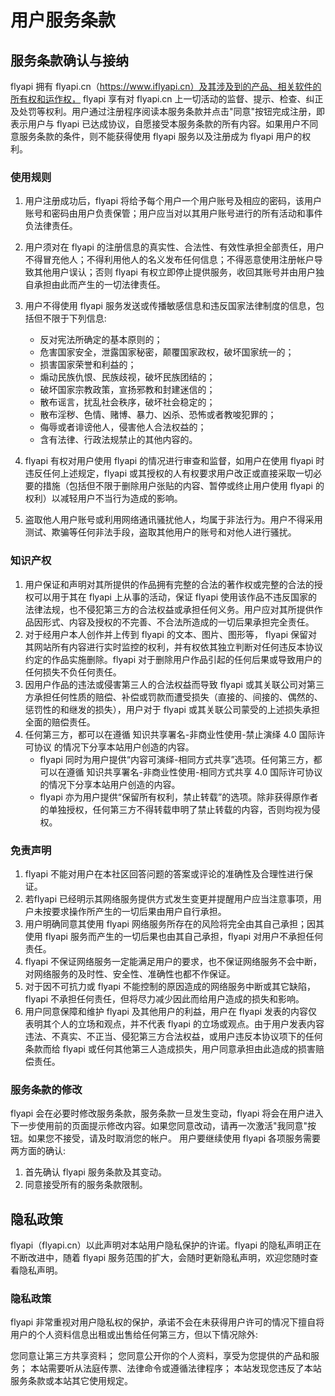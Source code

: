 # 用户服务条款

## 服务条款确认与接纳

flyapi 拥有 flyapi.cn（https://www.iflyapi.cn）及其涉及到的产品、相关软件的所有权和运作权， flyapi 享有对 flyapi.cn 上一切活动的监督、提示、检查、纠正及处罚等权利。用户通过注册程序阅读本服务条款并点击"同意"按钮完成注册，即表示用户与 flyapi 已达成协议，自愿接受本服务条款的所有内容。如果用户不同意服务条款的条件，则不能获得使用 flyapi 服务以及注册成为 flyapi 用户的权利。

### 使用规则
1. 用户注册成功后，flyapi 将给予每个用户一个用户账号及相应的密码，该用户账号和密码由用户负责保管；用户应当对以其用户账号进行的所有活动和事件负法律责任。
2. 用户须对在 flyapi 的注册信息的真实性、合法性、有效性承担全部责任，用户不得冒充他人；不得利用他人的名义发布任何信息；不得恶意使用注册帐户导致其他用户误认；否则 flyapi 有权立即停止提供服务，收回其账号并由用户独自承担由此而产生的一切法律责任。
3. 用户不得使用 flyapi 服务发送或传播敏感信息和违反国家法律制度的信息，包括但不限于下列信息:

    - 反对宪法所确定的基本原则的；
    - 危害国家安全，泄露国家秘密，颠覆国家政权，破坏国家统一的；
    - 损害国家荣誉和利益的；
    - 煽动民族仇恨、民族歧视，破坏民族团结的；
    - 破坏国家宗教政策，宣扬邪教和封建迷信的；
    - 散布谣言，扰乱社会秩序，破坏社会稳定的；
    - 散布淫秽、色情、赌博、暴力、凶杀、恐怖或者教唆犯罪的；
    - 侮辱或者诽谤他人，侵害他人合法权益的；
    - 含有法律、行政法规禁止的其他内容的。
4. flyapi 有权对用户使用 flyapi 的情况进行审查和监督，如用户在使用 flyapi 时违反任何上述规定，flyapi 或其授权的人有权要求用户改正或直接采取一切必要的措施（包括但不限于删除用户张贴的内容、暂停或终止用户使用 flyapi 的权利）以减轻用户不当行为造成的影响。
5. 盗取他人用户账号或利用网络通讯骚扰他人，均属于非法行为。用户不得采用测试、欺骗等任何非法手段，盗取其他用户的账号和对他人进行骚扰。

### 知识产权
1. 用户保证和声明对其所提供的作品拥有完整的合法的著作权或完整的合法的授权可以用于其在 flyapi 上从事的活动，保证 flyapi 使用该作品不违反国家的法律法规，也不侵犯第三方的合法权益或承担任何义务。用户应对其所提供作品因形式、内容及授权的不完善、不合法所造成的一切后果承担完全责任。
2. 对于经用户本人创作并上传到 flyapi 的文本、图片、图形等， flyapi 保留对其网站所有内容进行实时监控的权利，并有权依其独立判断对任何违反本协议约定的作品实施删除。flyapi 对于删除用户作品引起的任何后果或导致用户的任何损失不负任何责任。
3. 因用户作品的违法或侵害第三人的合法权益而导致 flyapi 或其关联公司对第三方承担任何性质的赔偿、补偿或罚款而遭受损失（直接的、间接的、偶然的、惩罚性的和继发的损失），用户对于 flyapi 或其关联公司蒙受的上述损失承担全面的赔偿责任。
4. 任何第三方，都可以在遵循 知识共享署名-非商业性使用-禁止演绎 4.0 国际许可协议 的情况下分享本站用户创造的内容。
    - flyapi 同时为用户提供“内容可演绎-相同方式共享”选项。任何第三方，都可以在遵循 知识共享署名-非商业性使用-相同方式共享 4.0 国际许可协议 的情况下分享本站用户创造的内容。
    - flyapi 亦为用户提供“保留所有权利，禁止转载”的选项。除非获得原作者的单独授权，任何第三方不得转载申明了禁止转载的内容，否则均视为侵权。

### 免责声明
1. flyapi 不能对用户在本社区回答问题的答案或评论的准确性及合理性进行保证。
2. 若flyapi 已经明示其网络服务提供方式发生变更并提醒用户应当注意事项，用户未按要求操作所产生的一切后果由用户自行承担。
3. 用户明确同意其使用 flyapi 网络服务所存在的风险将完全由其自己承担；因其使用 flyapi 服务而产生的一切后果也由其自己承担，flyapi 对用户不承担任何责任。
4. flyapi 不保证网络服务一定能满足用户的要求，也不保证网络服务不会中断，对网络服务的及时性、安全性、准确性也都不作保证。
5. 对于因不可抗力或 flyapi 不能控制的原因造成的网络服务中断或其它缺陷，flyapi 不承担任何责任，但将尽力减少因此而给用户造成的损失和影响。
6. 用户同意保障和维护 flyapi 及其他用户的利益，用户在 flyapi 发表的内容仅表明其个人的立场和观点，并不代表 flyapi 的立场或观点。由于用户发表内容违法、不真实、不正当、侵犯第三方合法权益，或用户违反本协议项下的任何条款而给 flyapi 或任何其他第三人造成损失，用户同意承担由此造成的损害赔偿责任。

### 服务条款的修改
flyapi 会在必要时修改服务条款，服务条款一旦发生变动，flyapi 将会在用户进入下一步使用前的页面提示修改内容。如果您同意改动，请再一次激活"我同意"按钮。如果您不接受，请及时取消您的帐户。 用户要继续使用 flyapi 各项服务需要两方面的确认:

   1. 首先确认 flyapi 服务条款及其变动。
   2. 同意接受所有的服务条款限制。
   
## 隐私政策
flyapi（flyapi.cn）以此声明对本站用户隐私保护的许诺。flyapi 的隐私声明正在不断改进中，随着 flyapi 服务范围的扩大，会随时更新隐私声明，欢迎您随时查看隐私声明。

### 隐私政策
flyapi 非常重视对用户隐私权的保护，承诺不会在未获得用户许可的情况下擅自将用户的个人资料信息出租或出售给任何第三方，但以下情况除外:

您同意让第三方共享资料；
您同意公开你的个人资料，享受为您提供的产品和服务；
本站需要听从法庭传票、法律命令或遵循法律程序；
本站发现您违反了本站服务条款或本站其它使用规定。